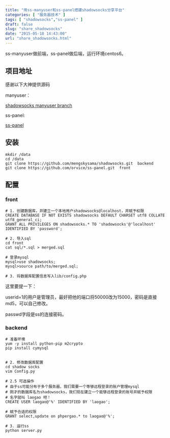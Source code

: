 ```yaml
---
title: "用ss-manyuser和ss-panel搭建shadowsocks分享平台"
categories: [ "服务器技术" ]
tags: [ "shadowsocks","ss-panel" ]
draft: false
slug: "share_shadowsocks"
date: "2015-05-18 14:43:00"
url: "share_shadowsocks.html"
---
```


ss-manyuser做前端，ss-panel做后端，运行环境centos6。

## 项目地址

感谢以下大神提供源码

manyuser：

[shadowsocks manyuser branch][1]

ss-panel:

[ss-panel][2]

## 安装

```
mkdir /data
cd /data
git clone https://github.com/mengskysama/shadowsocks.git  backend
git clone https://github.com/orvice/ss-panel.git  front
```

## 配置

### front

```
# 1. 创建数据库，并建立一个本地用户shadowsocks@localhost，并赋予权限
CREATE DATABASE IF NOT EXISTS shadowsocks DEFAULT CHARSET utf8 COLLATE utf8_general_ci;
GRANT ALL PRIVILEGES ON shadowsocks.* TO 'shadowsocks'@'localhost' IDENTIFIED BY 'password';

# 2. 导入sql
cd front
cat sql/*.sql > merged.sql

# 登录mysql
mysql>use shadowsocks;
mysql>source path/to/merged.sql;

# 3. 将数据库配置信息写入lib/config.php
```

这里要提一下：

userid=1的用户是管理员，最好把他的端口将50000改为15000，密码是直接md5，可以自己修改。

passwd字段是ss的连接密码。

### backend

```
# 准备环境
yum -y install python-pip m2crypto
pip install cymysql


# 2. 修改数据库配置
cd shadow socks
vim Config.py

# 2.5 可选操作
# 由于ss可能分布于多个服务器，我们需要一个等够远程登录的账户管理mysql
# 刚才的数据库名为shadowsocks，我们现在建立一个能够远程登录的账号并赋予权限
# 名字就叫 laogao 吧！
CREATE USER laogao@'%' IDENTIFIED BY 'laogao';

# 赋予合适的权限
GRANT select,update on phpergao.* to laogao@'%';

# 3. 运行ss
python server.py
```

  [1]: https://github.com/mengskysama/shadowsocks.git
  [2]: https://github.com/orvice/ss-panel.git